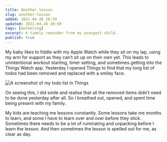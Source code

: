 ```yaml
---
title: Another lesson
slug: another-lesson
added: 2021-04-26 20:59
updated: 2021-04-26 20:59
tags: [mothering]
excerpt: A timely reminder from my youngest child.
publish: true
---
```


My baby likes to fiddle with my Apple Watch while they sit on my lap, using my arm for support as they can’t sit up on their own yet. This leads to unintentional workout starting, timer setting, and sometimes getting into the Things Watch app. Yesterday I opened Things to find that my long list of todos had been removed and replaced with a smiley face.

![A screenshot of my todo list in Things](/images/things-screenshot.png)

On seeing this, I did smile and realise that all the removed items didn’t need to be done yesterday after all. So I breathed out, opened, and spent time being present with my family.

My kids are teaching me lessons constantly. Some lessons take me months to learn, and some I have to learn over and over before they stick. Sometimes there needs to be a lot of ruminating and unpacking before I learn the lesson. And then sometimes the lesson is spelled out for me, as clear as day.